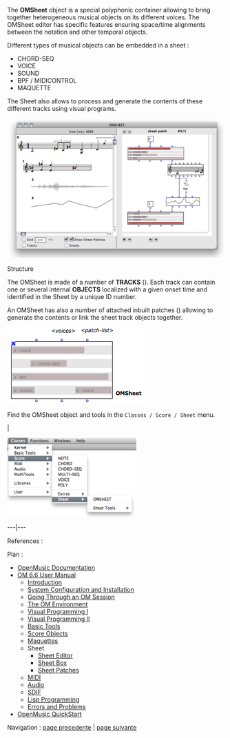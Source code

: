 
The **OMSheet** object is a special polyphonic container allowing to bring
together heterogeneous musical objects on its different voices. The OMSheet
editor has specific features ensuring space/time alignments between the
notation and other temporal objects.

Different types of musical objects can be embedded in a sheet  :

  * CHORD-SEQ
  * VOICE
  * SOUND
  * BPF / MIDICONTROL
  * MAQUETTE

The Sheet also allows to process and generate the contents of these different
tracks using visual programs.

[![](../res/sheet-patch-2_1.png)](../res/sheet-patch-2.png "Cliquez pour
agrandir")

Structure

The OMSheet is made of a number of **TRACKS** (<voices>). Each track can
contain one or several internal **OBJECTS** localized with a given onset time
and identified in the Sheet by a unique ID number.

An OMSheet has also a number of attached inbuilt patches (<patch-list>)
allowing to generate the contents or link the sheet track objects together.

![](../res/sheet-box.png)

Find the OMSheet object and tools in the `Classes / Score / Sheet` menu.

|

[![](../res/sheet-menu_1.png)](../res/sheet-menu.png "Cliquez pour agrandir")  
  
---|---  
  
References :

Plan :

  * [OpenMusic Documentation](OM-Documentation)
  * [OM 6.6 User Manual](OM-User-Manual)
    * [Introduction](00-Sommaire)
    * [System Configuration and Installation](Installation)
    * [Going Through an OM Session](Goingthrough)
    * [The OM Environment](Environment)
    * [Visual Programming I](BasicVisualProgramming)
    * [Visual Programming II](AdvancedVisualProgramming)
    * [Basic Tools](BasicObjects)
    * [Score Objects](ScoreObjects)
    * [Maquettes](Maquettes)
    * Sheet
      * [Sheet Editor](Sheet-Editor)
      * [Sheet Box](Sheet-Box)
      * [Sheet Patches](Sheet-Patch)
    * [MIDI](MIDI)
    * [Audio](Audio)
    * [SDIF](SDIF)
    * [Lisp Programming](Lisp)
    * [Errors and Problems](errors)
  * [OpenMusic QuickStart](QuickStart-Chapters)

Navigation : [page precedente](Intercation2 "page précédente\(Interation
\(2\)\)") | [page suivante](Sheet-Editor "page suivante\(Sheet Editor\)")

